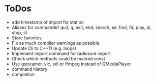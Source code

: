 ToDos
======

* add timestamp of import for station
* Aliases for commands? quit, q, exit, end, search, se, find, fd, play, pl, stop, st
* Store favorites
* Fix as much compiler warnings as possible
* Update Cli to C++11 (e.g. loops)
* Implement import command for radiosure import
* Check which methods could be marked const
* Use gstreamer, vlc, sdl or ffmpeg instead of QMediaPlayer
* command history
* completion
